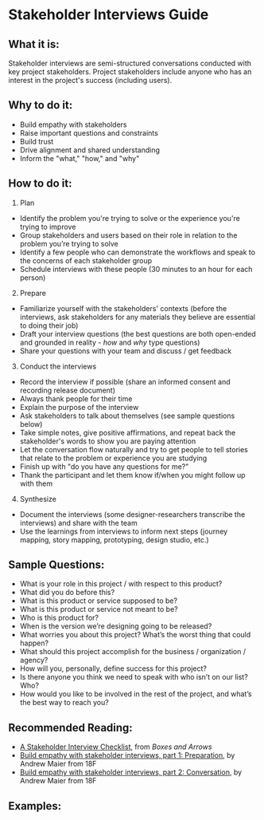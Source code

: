 # Stakeholder Interviews Guide

## What it is:

Stakeholder interviews are semi-structured conversations conducted with key project stakeholders. Project stakeholders include  anyone who has an interest in the project's success (including users).

## Why to do it:

* Build empathy with stakeholders
* Raise important questions and constraints
* Build trust
* Drive alignment and shared understanding
* Inform the "what," "how," and "why"

## How to do it:

1. Plan

* Identify the problem you're trying to solve or the experience you're trying to improve
* Group stakeholders and users based on their role in relation to the problem you’re trying to solve
* Identify a few people who can demonstrate the workflows and speak to the concerns of each stakeholder group
* Schedule interviews with these people (30 minutes to an hour for each person)

2. Prepare

* Familiarize yourself with the stakeholders' contexts (before the interviews, ask stakeholders for any materials they believe are essential to doing their job)
* Draft your interview questions (the best questions are both open-ended and grounded in reality - *how* and *why* type questions)
* Share your questions with your team and discuss / get feedback

3. Conduct the interviews

* Record the interview if possible (share an informed consent and recording release document)
* Always thank people for their time
* Explain the purpose of the interview
* Ask stakeholders to talk about themselves (see sample questions below)
* Take simple notes, give positive affirmations, and repeat back the stakeholder's words to show you are paying attention
* Let the conversation flow naturally and try to get people to tell stories that relate to the problem or experience you are studying
* Finish up with "do you have any questions for me?"
* Thank the participant and let them know if/when you might follow up with them

4. Synthesize

* Document the interviews (some designer-researchers transcribe the interviews) and share with the team
* Use the learnings from interviews to inform next steps (journey mapping, story mapping, prototyping, design studio, etc.)

## Sample Questions:

* What is your role in this project / with respect to this product?
* What did you do before this?
* What is this product or service supposed to be?
* What is this product or service not meant to be?
* Who is this product for?
* When is the version we’re designing going to be released?
* What worries you about this project? What’s the worst thing that could happen?
* What should this project accomplish for the business / organization / agency?
* How will you, personally, define success for this project?
* Is there anyone you think we need to speak with who isn’t on our list? Who?
* How would you like to be involved in the rest of the project, and what’s the best way to reach you?

## Recommended Reading:

* [A Stakeholder Interview Checklist](http://boxesandarrows.com/a-stakeholder-interview-checklist/), from *Boxes and Arrows*
* [Build empathy with stakeholder interviews, part 1: Preparation](https://18f.gsa.gov/2016/06/20/build-empathy-with-stakeholder-interviews-part-1-preparation/), by Andrew Maier from 18F
* [Build empathy with stakeholder interviews, part 2: Conversation](https://18f.gsa.gov/2016/07/22/building-emphathy-with-stakeholder-interviews-part-2-conversation/), by Andrew Maier from 18F

## Examples:
